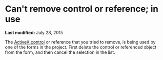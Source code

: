 
# Can't remove control or reference; in use

 **Last modified:** July 28, 2015

The  [ActiveX control](b8bdf64f-5920-1ae9-16d0-b26d09524a30.md) or reference that you tried to remove, is being used by one of the forms in the project. First delete the control or referenced object from the form, and then cancel the selection in the list.
